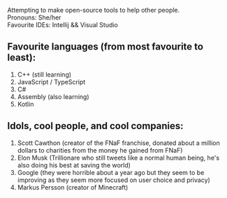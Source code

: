 Attempting to make open-source tools to help other people.<br>
Pronouns: She/her<br>
Favourite IDEs: Intellij && Visual Studio
## Favourite languages (from most favourite to least):
1. C++ (still learning)
2. JavaScript / TypeScript
3. C#
4. Assembly (also learning)
5. Kotlin
## Idols, cool people, and cool companies:
 1. Scott Cawthon (creator of the FNaF franchise, donated about a million dollars to charities from the money he gained from FNaF)
 2. Elon Musk (Trillionare who still tweets like a normal human being, he's also doing his best at saving the world)
 3. Google (they were horrible about a year ago but they seem to be improving as they seem more focused on user choice and privacy)
 4. Markus Persson (creator of Minecraft)
